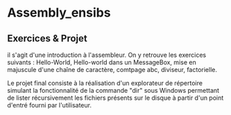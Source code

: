 # Assembly_ensibs
## Exercices & Projet

il s'agit d'une introduction à l'assembleur. 
On y retrouve les exercices suivants : Hello-World, Hello-world dans un MessageBox, mise en majuscule d'une chaîne de caractère, comtpage abc, diviseur, factorielle.

Le projet final consiste à la réalisation d'un explorateur de répertoire simulant la fonctionnalité de la commande "dir" sous Windows permettant de lister récursivement les fichiers présents sur le disque à partir d'un point  d'entré fourni par l'utilisateur.
